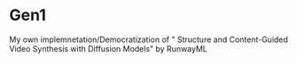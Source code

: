 # Gen1
My own implemnetation/Democratization of " Structure and Content-Guided Video Synthesis with Diffusion Models" by RunwayML
